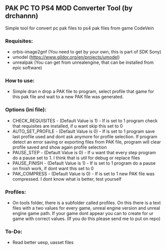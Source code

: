 ## PAK PC TO PS4 MOD Converter Tool (by drchannn) #

Simple tool for convert pc pak files to ps4 pak files from game CodeVein


### Requisites: ###
- orbis-image2gnf (You need to get by your own, this is part of SDK Sony)
- umodel (https://www.gildor.org/en/projects/umodel)
- unrealpak (You can get from unrealengine, that can be installed from epic software)

### How to use: ###
- Simple dran n drop a PAK file to program, select profile that game for this pak file and wait to a new PAK file was generated.

### Options (ini file): ###
- CHECK_REQUISITES - (Default Value is 1) - If is set to 1 program check that requisites are installed, if u want skip this set to 0
- AUTO_SET_PROFILE - (Default Value is 0) - If is set to 1 program save last profile used and dont ask anymore for profile selection. If program detect an error saving or exporting files from PAK file, program will clear profile saved and show again profile selection
- PAUSE_STEP - (Default Value is 0) - If u want that every step program do a pause set to 1. I think that is util for debug or replace files
- PAUSE_FINISH - (Default Value is 1) - If is set to 1 program do a pause on finish work, if dont want this set to 0
- PAK_COMPRESS - (Default Value is 0) - If is set to 1 new PAK file was compressed. I dont know what is better, test yourself

### Profiles: ###
- On tools folder, there is a subfolder called profiles. On this there is a text files with a two values for every game, unreal engine version and unreal engine game path. If your game dont appear you can to create for ur game with correct values. (If you do this please send me to put on repo)

### To-Do: ###
- Read better uexp, uasset files 
